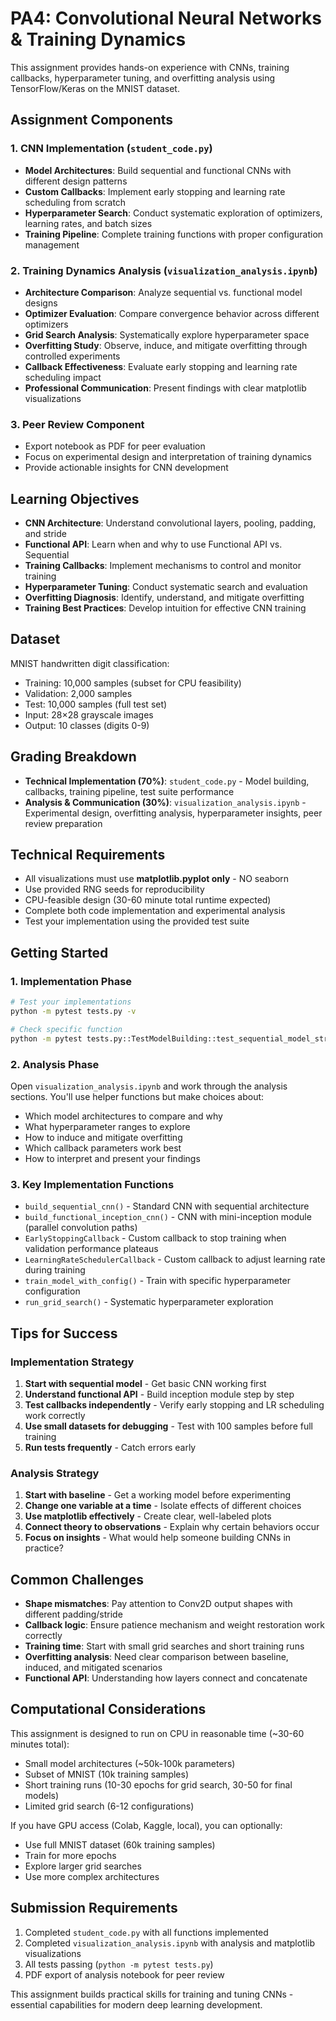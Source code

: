 # PA4: Convolutional Neural Networks & Training Dynamics

This assignment provides hands-on experience with CNNs, training callbacks, hyperparameter tuning, and overfitting analysis using TensorFlow/Keras on the MNIST dataset.

## Assignment Components

### 1. CNN Implementation (`student_code.py`)
- **Model Architectures**: Build sequential and functional CNNs with different design patterns
- **Custom Callbacks**: Implement early stopping and learning rate scheduling from scratch
- **Hyperparameter Search**: Conduct systematic exploration of optimizers, learning rates, and batch sizes
- **Training Pipeline**: Complete training functions with proper configuration management

### 2. Training Dynamics Analysis (`visualization_analysis.ipynb`)
- **Architecture Comparison**: Analyze sequential vs. functional model designs
- **Optimizer Evaluation**: Compare convergence behavior across different optimizers
- **Grid Search Analysis**: Systematically explore hyperparameter space
- **Overfitting Study**: Observe, induce, and mitigate overfitting through controlled experiments
- **Callback Effectiveness**: Evaluate early stopping and learning rate scheduling impact
- **Professional Communication**: Present findings with clear matplotlib visualizations

### 3. Peer Review Component
- Export notebook as PDF for peer evaluation
- Focus on experimental design and interpretation of training dynamics
- Provide actionable insights for CNN development

## Learning Objectives
- **CNN Architecture**: Understand convolutional layers, pooling, padding, and stride
- **Functional API**: Learn when and why to use Functional API vs. Sequential
- **Training Callbacks**: Implement mechanisms to control and monitor training
- **Hyperparameter Tuning**: Conduct systematic search and evaluation
- **Overfitting Diagnosis**: Identify, understand, and mitigate overfitting
- **Training Best Practices**: Develop intuition for effective CNN training

## Dataset
MNIST handwritten digit classification:
- Training: 10,000 samples (subset for CPU feasibility)
- Validation: 2,000 samples
- Test: 10,000 samples (full test set)
- Input: 28×28 grayscale images
- Output: 10 classes (digits 0-9)

## Grading Breakdown
- **Technical Implementation (70%)**: `student_code.py` - Model building, callbacks, training pipeline, test suite performance
- **Analysis & Communication (30%)**: `visualization_analysis.ipynb` - Experimental design, overfitting analysis, hyperparameter insights, peer review preparation

## Technical Requirements
- All visualizations must use **matplotlib.pyplot only** - NO seaborn
- Use provided RNG seeds for reproducibility
- CPU-feasible design (30-60 minute total runtime expected)
- Complete both code implementation and experimental analysis
- Test your implementation using the provided test suite

## Getting Started

### 1. Implementation Phase
```bash
# Test your implementations
python -m pytest tests.py -v

# Check specific function
python -m pytest tests.py::TestModelBuilding::test_sequential_model_structure -v
```

### 2. Analysis Phase
Open `visualization_analysis.ipynb` and work through the analysis sections. You'll use helper functions but make choices about:
- Which model architectures to compare and why
- What hyperparameter ranges to explore
- How to induce and mitigate overfitting
- Which callback parameters work best
- How to interpret and present your findings

### 3. Key Implementation Functions
- `build_sequential_cnn()` - Standard CNN with sequential architecture
- `build_functional_inception_cnn()` - CNN with mini-inception module (parallel convolution paths)
- `EarlyStoppingCallback` - Custom callback to stop training when validation performance plateaus
- `LearningRateSchedulerCallback` - Custom callback to adjust learning rate during training
- `train_model_with_config()` - Train with specific hyperparameter configuration
- `run_grid_search()` - Systematic hyperparameter exploration

## Tips for Success

### Implementation Strategy
1. **Start with sequential model** - Get basic CNN working first
2. **Understand functional API** - Build inception module step by step
3. **Test callbacks independently** - Verify early stopping and LR scheduling work correctly
4. **Use small datasets for debugging** - Test with 100 samples before full training
5. **Run tests frequently** - Catch errors early

### Analysis Strategy
1. **Start with baseline** - Get a working model before experimenting
2. **Change one variable at a time** - Isolate effects of different choices
3. **Use matplotlib effectively** - Create clear, well-labeled plots
4. **Connect theory to observations** - Explain why certain behaviors occur
5. **Focus on insights** - What would help someone building CNNs in practice?

## Common Challenges
- **Shape mismatches**: Pay attention to Conv2D output shapes with different padding/stride
- **Callback logic**: Ensure patience mechanism and weight restoration work correctly
- **Training time**: Start with small grid searches and short training runs
- **Overfitting analysis**: Need clear comparison between baseline, induced, and mitigated scenarios
- **Functional API**: Understanding how layers connect and concatenate

## Computational Considerations
This assignment is designed to run on CPU in reasonable time (~30-60 minutes total):
- Small model architectures (~50k-100k parameters)
- Subset of MNIST (10k training samples)
- Short training runs (10-30 epochs for grid search, 30-50 for final models)
- Limited grid search (6-12 configurations)

If you have GPU access (Colab, Kaggle, local), you can optionally:
- Use full MNIST dataset (60k training samples)
- Train for more epochs
- Explore larger grid searches
- Use more complex architectures

## Submission Requirements
1. Completed `student_code.py` with all functions implemented
2. Completed `visualization_analysis.ipynb` with analysis and matplotlib visualizations
3. All tests passing (`python -m pytest tests.py`)
4. PDF export of analysis notebook for peer review

This assignment builds practical skills for training and tuning CNNs - essential capabilities for modern deep learning development.
